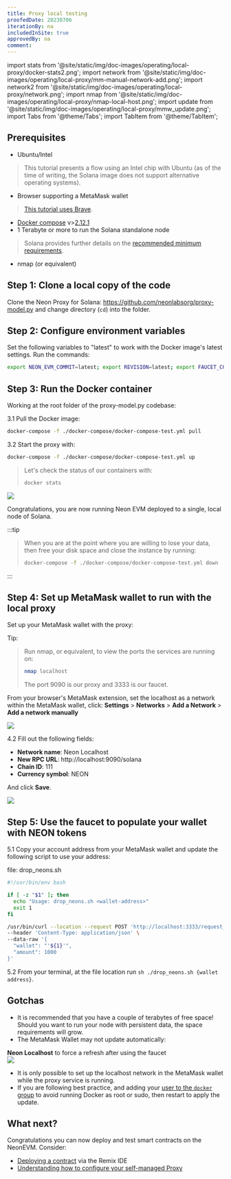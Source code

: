 ```yaml
---
title: Proxy local testing
proofedDate: 20230706
iterationBy: na
includedInSite: true
approvedBy: na
comment: 
---
```


import stats from '@site/static/img/doc-images/operating/local-proxy/docker-stats2.png';
import network from '@site/static/img/doc-images/operating/local-proxy/mm-manual-network-add.png';
import network2 from '@site/static/img/doc-images/operating/local-proxy/network.png';
import nmap from '@site/static/img/doc-images/operating/local-proxy/nmap-local-host.png'; 
import update from '@site/static/img/doc-images/operating/local-proxy/mmw_update.png'; 
import Tabs from '@theme/Tabs';
import TabItem from '@theme/TabItem';


## Prerequisites

- Ubuntu/Intel
> This tutorial presents a flow using an Intel chip with Ubuntu (as of the time of writing, the Solana image does not support alternative operating systems).
- Browser supporting a MetaMask wallet 
> [This tutorial uses Brave](https://brave.com/linux/).
- [Docker compose](https://docs.docker.com/compose/install/) v>[2.12.1](https://docs.docker.com/compose/release-notes/#2121)
- 1 Terabyte or more to run the Solana standalone node
> Solana provides further details on the [recommended minimum requirements](https://docs.solana.com/ru/running-validator/validator-reqs).
- nmap (or equivalent)


## Step 1: Clone a local copy of the code

Clone the Neon Proxy for Solana: https://github.com/neonlabsorg/proxy-model.py and change directory (`cd`) into the folder.

## Step 2: Configure environment variables

Set the following variables to "latest" to work with the Docker image's latest settings. Run the commands: 

```bash
export NEON_EVM_COMMIT=latest; export REVISION=latest; export FAUCET_COMMIT=latest
```

## Step 3: Run the Docker container

Working at the root folder of the proxy-model.py codebase:

3.1 Pull the Docker image:

```bash
docker-compose -f ./docker-compose/docker-compose-test.yml pull
```

3.2 Start the proxy with:

```bash
docker-compose -f ./docker-compose/docker-compose-test.yml up
```


<Tabs>
  <TabItem value="View" label="Code" default>

> Let's check the status of our containers with: 
> 
> ```bash
> docker stats
> ```
>

</TabItem>
<TabItem value="Retrieve" label="Outcome" default>
  
<div className='neon-img-box-300' style={{textAlign: 'center', width: 900, display: 'block', margin: 'auto'}}>
<img src={stats} />
</div>

</TabItem>
</Tabs>


Congratulations, you are now running Neon EVM deployed to a single, local node of Solana.

:::tip

> When you are at the point where you are willing to lose your data, then free your disk space and close the instance by running:
> ```bash
> docker-compose -f ./docker-compose/docker-compose-test.yml down
> ```
:::

## Step 4: Set up MetaMask wallet to run with the local proxy

Set up your MetaMask wallet with the proxy:

Tip: 
> Run nmap, or equivalent, to view the ports the services are running on:
> 
> ```bash
> nmap localhost
> ```
> The port 9090 is our proxy and 3333 is our faucet.

<Tabs>
  <TabItem value="View" label="4.1" default>

From your browser's MetaMask extension, set the localhost as a network within the MetaMask wallet, click: **Settings** > **Networks** > **Add a Network** > **Add a network manually**

</TabItem>
<TabItem value="Retrieve" label="Show" default>

<div className='neon-img-box-600' style={{textAlign: 'center', width: 600, display: 'block', margin: 'auto'}}>
<img src={network} />
</div>
</TabItem>
</Tabs>


<Tabs>
  <TabItem value="View" label="4.2" default>

4.2 Fill out the following fields:
- **Network name**: Neon Localhost
- **New RPC URL**: http://localhost:9090/solana
- **Chain ID**: 111
- **Currency symbol**: NEON

And click **Save**.

</TabItem>
<TabItem value="Retrieve" label="Show" default>

<div className='neon-img-box-600' style={{textAlign: 'center', width: 600, display: 'block', margin: 'auto'}}>
<img src={network2} />  
</div>

</TabItem>
</Tabs>


## Step 5: Use the faucet to populate your wallet with NEON tokens

5.1 Copy your account address from your MetaMask wallet and update the following script to use your address:

<!-- Consider adding this .sh file to the proxy-model repo, why we going to leave our reader to create a file when we can provide it? -->

file: drop_neons.sh

```bash
#!/usr/bin/env bash

if [ -z "$1" ]; then
  echo "Usage: drop_neons.sh <wallet-address>"
  exit 1
fi

/usr/bin/curl --location --request POST 'http://localhost:3333/request_neon' \
--header 'Content-Type: application/json' \
--data-raw '{
  "wallet": "'${1}'",
  "amount": 1000
}'
```

5.2 From your terminal, at the file location run `sh ./drop_neons.sh {wallet address}`.

<!-- May be necessary to #chmod +x drop_neons.sh on this file -->


## Gotchas

- It is recommended that you have a couple of terabytes of free space! Should you want to run your node with persistent data, the space requirements will grow.
- The MetaMask Wallet may not update automatically:

<Tabs>
<TabItem value="View" label="Reselect " default>
<b>Neon Localhost</b> to force a refresh after using the faucet
</TabItem>
<TabItem value="Retrieve" label="Show" default>
<div className='neon-img-box-600' style={{textAlign: 'center', width: 600, display: 'block', margin: 'auto'}}>
<img src={update} />  
</div>
</TabItem>
</Tabs> 

- It is only possible to set up the localhost network in the MetaMask wallet while the proxy service is running.
- If you are following best practice, and adding your [user to the `docker` group](https://docs.docker.com/engine/install/linux-postinstall/) to avoid running Docker as root or sudo, then restart to apply the update.

<!-- I did this on docker-compose 1.29.2 no problem -->

## What next?

Congratulations you can now deploy and test smart contracts on the NeonEVM. Consider:
- [Deploying a contract](../developing/deploy_facilities/using_remix) via the Remix IDE
- [Understanding how to configure your self-managed Proxy](enhanced.md#configuration)



<!--

What follows is the original page content -- not deleting as there are hints at environment variables that should be supported


*This guide sets you up with a functional, running neon-proxy on your local machine with `docker-compose` in a matter of minutes with minimal user input required.* 

## Operator requirements

### Hardware requirements

|Component|Requirement                           |
|-----|:-----------------------------------------|
|Operating System | Linux (Ubuntu/CentOS recommended) |
|CPU | 8 vCPU |
|RAM | 16 GB |
|Storage | 500 GB |

### Software requirements

Make sure the following components are **installed** on your device prior to proceeding:
* [Docker Engine](https://docs.docker.com/engine/install/)
* [Docker Compose](https://docs.docker.com/compose/install/) > [v2.12.1](https://docs.docker.com/compose/release-notes/#2121)

## Install and run read-only proxy locally

This part consists of three components: `evm_loader`, `neon_test_invoke_program`, and `proxy`, each of which produces a Docker image of the same name.

### evm_loader

1. Clone the neon-evm GitHub repository
```bash
git clone https://github.com/neonlabsorg/neon-evm.git
```

2. Change directory into the neon-evm repository
```bash
cd neon-evm
```

3. Check out the v0.14.x Git branch
```bash
git checkout v0.14.x
```

4. Update the Git submodule 
```bash
git submodule update --init
```

5. Export Solana-specific environment variables
```bash
export SOLANA_REVISION=v1.11.10
export SOLANA_IMAGE=solanalabs/solana:v1.11.10
export REVISION=v0.14.1
```

6. Build the evm_loader Docker image
```bash
docker build --build-arg SOLANA_REVISION=$SOLANA_REVISION --build-arg SOLANA_IMAGE=$SOLANA_IMAGE --build-arg REVISION=$REVISION --tag neonlabsorg/evm_loader:v0.14.1 .
```

:::info
You can safely ignore errors like the following:
> ```Error: Function _ZN8evm_core15primitive_types4U51215overflowing_pow17hb39293b73e96c896E Stack offset of 4312 exceeded max offset of 4096 by 216 bytes, please minimize large stack variables```
:::


### neon_test_invoke_program
1. Clone the neon-test-invoke-program GitHub repository
```bash
git clone https://github.com/neonlabsorg/neon-test-invoke-program.git
```

2. Change directory into the neon-test-invoke-program repository
```bash
cd neon-test-invoke-program
```

3. Build the neon_test_invoke_program Docker image
```bash
docker build --tag neonlabsorg/neon_test_invoke_program:develop .
```

### proxy

1. Clone the proxy-model.py GitHub repository
```bash
git clone https://github.com/neonlabsorg/proxy-model.py.git
```

2. Change directory into the proxy-model.py repository
```bash
cd proxy-model.py
```

3. Export Neon proxy environment variables
```bash
export NEON_EVM_COMMIT=v0.14.1
export PROXY_REVISION=v0.14.5
export PROXY_LOG_CFG=log_cfg.json
```

4. Build the proxy Docker image
```bash
docker build --build-arg NEON_EVM_COMMIT=$NEON_EVM_COMMIT --build-arg PROXY_REVISION=$PROXY_REVISION --build-arg PROXY_LOG_CFG=$PROXY_LOG_CFG --tag neonlabsorg/proxy:v0.14.5 .
```

### Run Proxy in read-only mode
With the required Docker images built, you can now run `docker-compose` with `sudo` to run the proxy in read-only mode
```bash
sudo SOLANA_URL="https://api.devnet.solana.com" REVISION="v0.14.5" docker-compose -f docker-compose-operator-ro.yaml up -d
```
where:

* `SOLANA_URL` is your RPC endpoint of choice.
* `REVISION` is the version of choice or `"stable"` to use the stable version

<!-- retired to retire linked page
 and can be found in {the RPC endpoints table}(/docs/clusters/neon_proxy_rpc_endpoints.md)
* `REVISION` is the version of choice or `"stable"` to use the stable version -->

<!-- ### Database
The Docker Composer will use your local disk as storage for the proxy's PostgreSQL database:
```yaml
volumes:
    - db:/var/lib/postgresql/data
```

The `db` scheme is related to local driver from the Docker daemon:
```yaml
volumes:
  db:
    driver: local
```

### Environment variables
Some container environments need attention for production, such as:

```yaml
POSTGRES_DB: neon-db
POSTGRES_USER: neon-proxy
POSTGRES_PASSWORD: neon-proxy-pass
POSTGRES_HOST: postgres
```

For read-only mode,   ``` ENABLE_SEND_TX_API: "NO" ``` should stay as "NO" for correct usage. This is how application works without operator-keys.

#### PYTH_MAPPING_ACCOUNT

The `PYTH_MAPPING_ACCOUNT` environment variable follow the current structure from [the Pyth Network documentation](https://pyth.network/developers/accounts). For Neon's networks, its respective values are:

|Network|`PYTH_MAPPING_ACCOUNT`                           |
|-----|:-----------------------------------------|
|Devnet | BmA9Z6FjioHJPpjT39QazZyhDRUdZy2ezwx4GiDdE2u2 |
|Testnet | AFmdnt9ng1uVxqCmqwQJDAYC5cKTkw8gJKSM5PnzuF6z |
|mainnet-beta | AHtgzX45WTKfkPG53L6WYhGEXwQkN1BVknET3sVsLL8J |

#### EVM_LOADER

The `EVM_LOADER` environment variable's values are:

|Network|`EVM_LOADER`                         |
|-----|:-----------------------------------------|
|Devnet | eeLSJgWzzxrqKv1UxtRVVH8FX3qCQWUs9QuAjJpETGU |
|Testnet | eeLSJgWzzxrqKv1UxtRVVH8FX3qCQWUs9QuAjJpETGU |

### Execute the install script and monitor logs

Run the install script
```bash
./install.sh
```

In another terminal, check your containers' logs
```bash
$ docker logs -f proxy --tail 10
2022-11-25 12:07:19.294 I run-proxy.sh:3 1 Proxy:StartScript {} Start Proxy service
2022-11-25 12:07:19.296 I run-proxy.sh:5 1 Proxy:StartScript {} Init environment set
Config File: /root/.config/solana/cli/config.yml
RPC URL: https://api.devnet.solana.com 
WebSocket URL: ws:https://api.devnet.solana.com
Keypair Path: /root/.config/solana/id.json 
Commitment: confirmed 
2022-11-25 12:07:19.303 I run-proxy.sh:7 1 Proxy:StartScript {} run-proxy
```

Voila, the endpoint [http://127.0.0.1:9090/solana](http://127.0.0.1:9090/solana) can be now accessed with your local MetaMask for testing purposes.

-->

